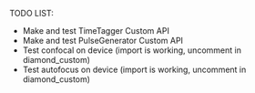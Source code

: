TODO LIST:

- Make and test TimeTagger Custom API
- Make and test PulseGenerator Custom API
- Test confocal on device (import is working, uncomment in diamond_custom)
- Test autofocus on device (import is working, uncomment in diamond_custom)
